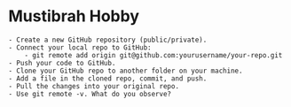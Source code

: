 # Mustibrah Hobby

``` Steps to Create new repo and push code to it
- Create a new GitHub repository (public/private).
- Connect your local repo to GitHub:
    - git remote add origin git@github.com:yourusername/your-repo.git
- Push your code to GitHub.
- Clone your GitHub repo to another folder on your machine.
- Add a file in the cloned repo, commit, and push.
- Pull the changes into your original repo.
- Use git remote -v. What do you observe?
```